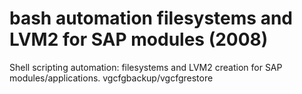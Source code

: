 # bash automation filesystems and LVM2 for SAP modules (2008)
Shell scripting automation: filesystems and LVM2 creation for SAP modules/applications. vgcfgbackup/vgcfgrestore 
